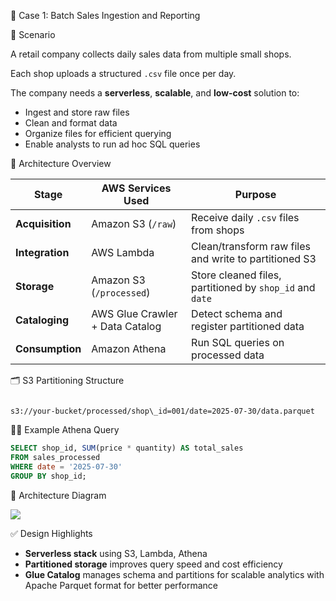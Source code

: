 🧠 Case 1: Batch Sales Ingestion and Reporting

📌 Scenario

A retail company collects daily sales data from multiple small shops.

Each shop uploads a structured `.csv` file once per day.

The company needs a **serverless**, **scalable**, and **low-cost** solution to:

- Ingest and store raw files
- Clean and format data
- Organize files for efficient querying
- Enable analysts to run ad hoc SQL queries

🧱 Architecture Overview

| Stage           | AWS Services Used                          | Purpose                                                  |
|-----------------|--------------------------------------------|----------------------------------------------------------|
| **Acquisition** | Amazon S3 (`/raw`)                         | Receive daily `.csv` files from shops                    |
| **Integration** | AWS Lambda                                 | Clean/transform raw files and write to partitioned S3    |
| **Storage**     | Amazon S3 (`/processed`)                   | Store cleaned files, partitioned by `shop_id` and `date` |
| **Cataloging**  | AWS Glue Crawler + Data Catalog            | Detect schema and register partitioned data              |
| **Consumption** | Amazon Athena                              | Run SQL queries on processed data                        |



🗂️ S3 Partitioning Structure
```

s3://your-bucket/processed/shop\_id=001/date=2025-07-30/data.parquet

````



🧑‍💻 Example Athena Query
```sql
SELECT shop_id, SUM(price * quantity) AS total_sales
FROM sales_processed
WHERE date = '2025-07-30'
GROUP BY shop_id;
````


🧭 Architecture Diagram

![](https://github.com/DonnaDia/aws-data-solutions-architect-portfolio/blob/060b15d999658a283a70c8c39996708bd5eea7dc/simple%20project.jpeg?raw=true)


✅ Design Highlights

* **Serverless stack** using S3, Lambda, Athena
* **Partitioned storage** improves query speed and cost efficiency
* **Glue Catalog** manages schema and partitions for scalable analytics with Apache Parquet format for better performance
